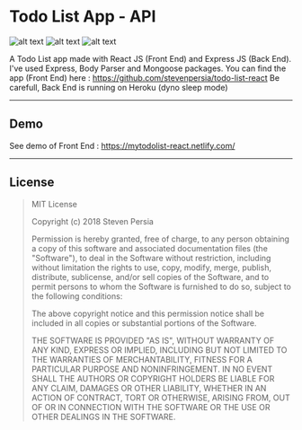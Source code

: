 # Todo List App - API
![alt text](https://forthebadge.com/images/badges/made-with-javascript.svg "Made with JavaScript")
![alt text](https://forthebadge.com/images/badges/certified-elijah-wood.svg "Certified by Elijah Wood")
![alt text](https://forthebadge.com/images/badges/built-with-grammas-recipe.svg "Built with Gramma's recipe")

A Todo List app made with React JS (Front End) and Express JS (Back End). I've used Express, Body Parser and Mongoose packages.
You can find the app (Front End) here : https://github.com/stevenpersia/todo-list-react
Be carefull, Back End is running on Heroku (dyno sleep mode)

---

## Demo
See demo of Front End : https://mytodolist-react.netlify.com/

---

## License

> MIT License
> 
> Copyright (c) 2018 Steven Persia
> 
> Permission is hereby granted, free of charge, to any person obtaining a copy
> of this software and associated documentation files (the "Software"), to deal
> in the Software without restriction, including without limitation the rights
> to use, copy, modify, merge, publish, distribute, sublicense, and/or sell
> copies of the Software, and to permit persons to whom the Software is
> furnished to do so, subject to the following conditions:
> 
> The above copyright notice and this permission notice shall be included in all
> copies or substantial portions of the Software.
> 
> THE SOFTWARE IS PROVIDED "AS IS", WITHOUT WARRANTY OF ANY KIND, EXPRESS OR
> IMPLIED, INCLUDING BUT NOT LIMITED TO THE WARRANTIES OF MERCHANTABILITY,
> FITNESS FOR A PARTICULAR PURPOSE AND NONINFRINGEMENT. IN NO EVENT SHALL THE
> AUTHORS OR COPYRIGHT HOLDERS BE LIABLE FOR ANY CLAIM, DAMAGES OR OTHER
> LIABILITY, WHETHER IN AN ACTION OF CONTRACT, TORT OR OTHERWISE, ARISING FROM,
> OUT OF OR IN CONNECTION WITH THE SOFTWARE OR THE USE OR OTHER DEALINGS IN THE
> SOFTWARE.
